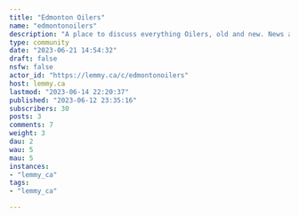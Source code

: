 ```yaml
---
title: "Edmonton Oilers" 
name: "edmontonoilers"
description: "A place to discuss everything Oilers, old and new. News and highlights, trade and signing rumours and ideas, stats and contracts, from the serious to the lighthearted.[c/Hockey](https://lemmy.ca/c/hockey)[c/Edmonton](https://lemmy.ca/c/edmonton)"
type: community
date: "2023-06-21 14:54:32"
draft: false
nsfw: false
actor_id: "https://lemmy.ca/c/edmontonoilers"
host: lemmy.ca
lastmod: "2023-06-14 22:20:37"
published: "2023-06-12 23:35:16"
subscribers: 30
posts: 3
comments: 7
weight: 3
dau: 2
wau: 5
mau: 5
instances:
- "lemmy_ca"
tags: 
- "lemmy_ca"

---
```

